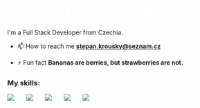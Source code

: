 <h1 align="center" style="color: white">Hey 👋, I'm Štěpán Krouský</h1>
<p>I'm a Full Stack Developer from Czechia.</p>

- 📫 How to reach me **stepan.krousky@seznam.cz**

- ⚡ Fun fact **Bananas are berries, but strawberries are not.**

<h3 align="left">My skills:</h3>
<p align="left"">
    <img src="https://skillicons.dev/icons?i=js,ts" />
    &nbsp;&nbsp;&nbsp;&nbsp;&nbsp;
    <img src="https://skillicons.dev/icons?i=nextjs,tailwind" />
    &nbsp;&nbsp;&nbsp;&nbsp;&nbsp;
    <img src="https://skillicons.dev/icons?i=mysql,mongodb,postgres" />
    &nbsp;&nbsp;&nbsp;&nbsp;&nbsp;
    <img src="https://skillicons.dev/icons?i=express,nodejs" />
    &nbsp;&nbsp;&nbsp;&nbsp;&nbsp;
    <img src="https://skillicons.dev/icons?i=mui,figma" />
</p>
